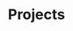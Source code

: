 ---
title: Projects
description: Anything related to my personal projects
image:

# Badge style
style:
    background: "#ab51f5"
    color: "#fff"
---